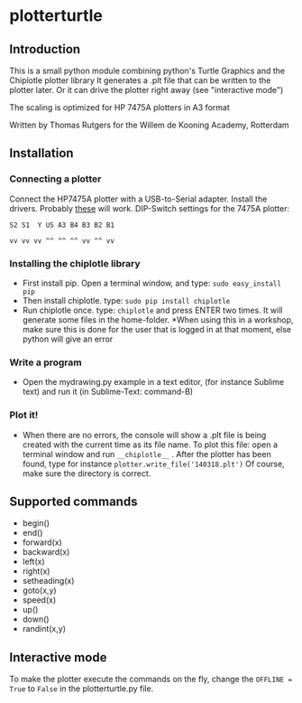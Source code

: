 # plotterturtle

## Introduction

This is a small python module combining python's Turtle Graphics and the Chiplotle plotter library
It generates a .plt file that can be written to the plotter later.
Or it can drive the plotter right away (see "interactive mode")

The scaling is optimized for HP 7475A plotters in A3 format

Written by Thomas Rutgers for the Willem de Kooning Academy, Rotterdam


## Installation

### Connecting a plotter
Connect the HP7475A plotter with a USB-to-Serial adapter. Install the drivers. Probably [these](http://www.prolific.com.tw/US/ShowProduct.aspx?pcid=41) will work. DIP-Switch settings for the 7475A plotter:

`S2 S1  Y US A3 B4 B3 B2 B1`

`vv vv vv ^^ ^^ ^^ vv ^^ vv`

### Installing the chiplotle library
* First install pip. Open a terminal window, and type: `sudo easy_install pip`
* Then install chiplotle. type: `sudo pip install chiplotle`
* Run chiplotle once. type: `chiplotle` and press ENTER two times. It will generate some files in the home-folder. *When using this in a workshop, make sure this is done for the user that is logged in at that moment, else python will give an error
### Write a program
* Open the mydrawing.py example in a text editor, (for instance Sublime text) and run it (in Sublime-Text: command-B)
### Plot it!
* When there are no errors, the console will show a .plt file is being created with the current time as its file name. To plot this file: open a terminal window and run `__chiplotle__` . After the plotter has been found, type for instance `plotter.write_file('140318.plt')` Of course, make sure the directory is correct.

## Supported commands
* begin()
* end()
* forward(x)
* backward(x)
* left(x)
* right(x)
* setheading(x)
* goto(x,y)
* speed(x)
* up()
* down()
* randint(x,y)

## Interactive mode

To make the plotter execute the commands on the fly, change the `OFFLINE = True` to `False` in the plotterturtle.py file.
